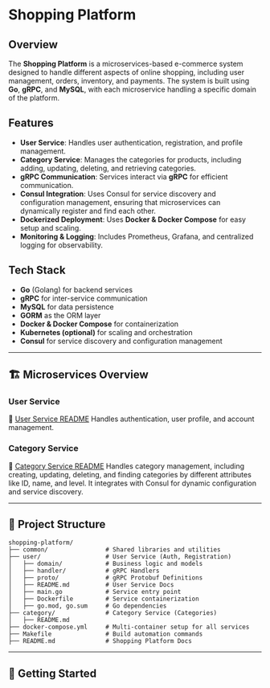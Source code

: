 # Shopping Platform

## Overview
The **Shopping Platform** is a microservices-based e-commerce system designed to handle different aspects of online shopping, including user management, orders, inventory, and payments. The system is built using **Go**, **gRPC**, and **MySQL**, with each microservice handling a specific domain of the platform.

## Features
- **User Service**: Handles user authentication, registration, and profile management.
- **Category Service**: Manages the categories for products, including adding, updating, deleting, and retrieving categories.
- **gRPC Communication**: Services interact via **gRPC** for efficient communication.
- **Consul Integration**: Uses Consul for service discovery and configuration management, ensuring that microservices can dynamically register and find each other.
- **Dockerized Deployment**: Uses **Docker & Docker Compose** for easy setup and scaling.
- **Monitoring & Logging**: Includes Prometheus, Grafana, and centralized logging for observability.

## Tech Stack
- **Go** (Golang) for backend services
- **gRPC** for inter-service communication
- **MySQL** for data persistence
- **GORM** as the ORM layer
- **Docker & Docker Compose** for containerization
- **Kubernetes (optional)** for scaling and orchestration
- **Consul** for service discovery and configuration management

---
## 🏗️ Microservices Overview

### **User Service**
📌 [User Service README](./user/README.md)
Handles authentication, user profile, and account management.

### **Category Service**
📌 [Category Service README](./category/README.md)
Handles category management, including creating, updating, deleting, and finding categories by different attributes like ID, name, and level. It integrates with Consul for dynamic configuration and service discovery.

---
## 📂 Project Structure
```
shopping-platform/
├── common/                # Shared libraries and utilities
├── user/                  # User Service (Auth, Registration)
│   ├── domain/            # Business logic and models
│   ├── handler/           # gRPC Handlers
│   ├── proto/             # gRPC Protobuf Definitions
│   ├── README.md          # User Service Docs
│   ├── main.go            # Service entry point
│   ├── Dockerfile         # Service containerization
│   ├── go.mod, go.sum     # Go dependencies
├── category/              # Category Service (Categories)
│   ├── README.md
├── docker-compose.yml     # Multi-container setup for all services
├── Makefile               # Build automation commands
├── README.md              # Shopping Platform Docs
```

--- 
## 🚀 Getting Started
